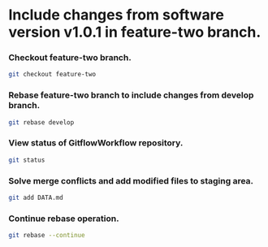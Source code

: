 # Include changes from software version v1.0.1 in feature-two branch.

### Checkout feature-two branch.

```sh
git checkout feature-two
```

### Rebase feature-two branch to include changes from develop branch.

```sh
git rebase develop
```

### View status of GitflowWorkflow repository.

```sh
git status
```

### Solve merge conflicts and add modified files to staging area.

```sh
git add DATA.md
```

### Continue rebase operation.

```sh
git rebase --continue
```


